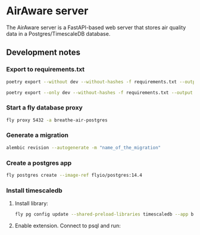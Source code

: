 # AirAware server

The AirAware server is a FastAPI-based web server that stores air quality data in a Postgres/TimescaleDB database.

## Development notes

### Export to requirements.txt

```sh
poetry export --without dev --without-hashes -f requirements.txt --output requirements.txt
```

```sh
poetry export --only dev --without-hashes -f requirements.txt --output dev_requirements.txt
```

### Start a fly database proxy

```sh
fly proxy 5432 -a breathe-air-postgres
```

### Generate a migration

```sh
alembic revision --autogenerate -m "name_of_the_migration"
```

### Create a postgres app

```sh
fly postgres create --image-ref flyio/postgres:14.4
```

### Install timescaledb

1. Install library:

    ```sh
    fly pg config update --shared-preload-libraries timescaledb --app breathe-air-postgres
    ```

1. Enable extension. Connect to psql and run:

```sh
```
